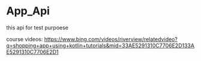 # App_Api

this api for test purpoese

course videos:
https://www.bing.com/videos/riverview/relatedvideo?q=shopping+app+using+kotlin+tutorials&mid=33AE5291310C7706E2D133AE5291310C7706E2D1
